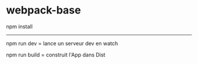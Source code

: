 # webpack-base
npm install

---------------
npm run dev = lance un serveur dev en watch

npm run build = construit l'App dans Dist
